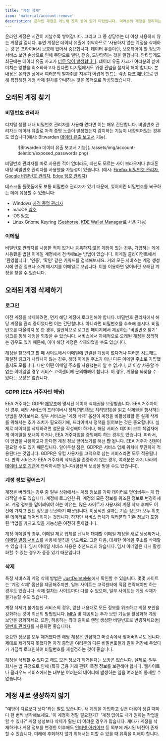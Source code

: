```yaml
---
title: "계정 삭제"
icon: 'material/account-remove'
description: 온라인 계정은 어느새 잔뜩 쌓여 있기 마련입니다. 여러분의 계정을 정리하는 데 도움이 될 몇 가지 팁을 알려드립니다.
---
```


온라인 계정은 시간이 지날수록 쌓여갑니다. 그리고 그 중 상당수는 더 이상 사용하지 않는 계정일 겁니다. 휴면 계정은 데이터 유출에 취약하므로 '사용하지 않는 계정을 삭제하는 것'은 프라이버시 보호에 있어서 중요합니다. 데이터 유출이란, 보호되어야 할 정보가 서비스 보안 손상으로 인해 무단으로 열람, 전송, 도난당하는 것을 말합니다. 안타깝게도 최근에는 데이터 유출 사고가 [너무 많이 발생합니다](https://haveibeenpwned.com/PwnedWebsites). 데이터 유출 사고가 여러분의 삶에 미치는 영향을 최소화하고자 한다면 디지털에서도 위생 관념을 철저히 해야 합니다. 본 내용은 온라인 상에서 여러분의 발자취를 지우기 어렵게 만드는 각종 [다크 패턴](https://www.deceptive.design/)으로 인해 복잡해진 계정 삭제 절차를 안내하는 것을 목적으로 작성되었습니다.

## 오래된 계정 찾기

### 비밀번호 관리자

디지털 생활 내내 비밀번호 관리자를 사용해 왔다면 이는 매우 간단합니다. 비밀번호 관리자는 데이터 유출로 자격 증명 노출이 발생했는지 감지하는 기능이 내장되어있는 경우도 있습니다(예시: Bitwarden [데이터 유출 보고서](https://bitwarden.com/blog/have-you-been-pwned/) 기능).

<figure markdown>
  ![Bitwarden 데이터 유출 보고서 기능](../assets/img/account-deletion/exposed_passwords.png)
</figure>

비밀번호 관리자를 따로 사용한 적이 없더라도, 자신도 모르는 사이 브라우저나 휴대폰 내장 비밀번호 관리자를 사용했을 가능성이 있습니다. (예시: [Firefox 비밀번호 관리자](https://support.mozilla.org/kb/password-manager-remember-delete-edit-logins), [Google 비밀번호 관리자](https://passwords.google.com/intro), [Edge 암호 관리자](https://support.microsoft.com/en-us/microsoft-edge/save-or-forget-passwords-in-microsoft-edge-b4beecb0-f2a8-1ca0-f26f-9ec247a3f336))

데스크톱 플랫폼에도 보통 비밀번호 관리자가 있기 때문에, 잊어버린 비밀번호를 복구하는 데에 유용할 수 있습니다:

- Windows [자격 증명 관리자](https://support.microsoft.com/en-us/windows/accessing-credential-manager-1b5c916a-6a16-889f-8581-fc16e8165ac0)
- macOS [암호](https://support.apple.com/en-us/HT211145)
- iOS [암호](https://support.apple.com/en-us/HT211146)
- Linux Gnome Keyring ([Seahorse](https://help.gnome.org/users/seahorse/stable/passwords-view.html.en), [KDE Wallet Manager](https://userbase.kde.org/KDE_Wallet_Manager)로 사용 가능)

### 이메일

비밀번호 관리자를 사용한 적이 없거나 등록하지 않은 계정이 있는 경우, 가입하는 데에 사용했을 법한 이메일 계정에서 검색해보는 방법이 있습니다. 이메일 클라이언트에서 '환영합니다', '인증', '확인' 같은 키워드를 검색해보세요. 거의 모든 서비스는 계정 생성 시에 인증 링크나 소개 메시지를 이메일로 보냅니다. 이를 이용하면 잊어버린 오래된 계정을 찾을 수 있습니다.

## 오래된 계정 삭제하기

### 로그인

이전 계정을 삭제하려면, 먼저 해당 계정에 로그인해야 합니다. 비밀번호 관리자에서 해당 계정을 관리 중이었다면 이는 간단합니다. 아니라면 비밀번호를 추측해 봅시다. 비밀번호를 떠올리지 못 한 경우, 일반적으로 로그인 페이지에서 제공하는 '비밀번호 찾기' 링크를 통해 계정을 되찾을 수 있습니다. 서비스에서 자체적으로 오래된 계정을 정리하는 경우도 있기 때문에, 이미 해당 계정은 삭제되었을 수도 있습니다.

계정을 찾으려고 할 때 사이트에서 이메일에 연결된 계정이 없다거나 여러분 시도해도 재설정 링크가 나타나지 않는 경우, 해당 이메일 주소가 아닌 다른 이메일 주소로 가입했을지도 모릅니다. 다만 어떤 이메일 주소를 사용했는지 알 수 없거나, 더 이상 사용할 수 없는 이메일일 경우 서비스 고객센터에 문의해봐야 합니다. 이 경우, 계정을 되찾을 수 있다는 보장은 없습니다.

### GDPR (EEA 거주자만 해당)

EEA 거주자는 GDPR [제17조](https://www.gdpr.org/regulation/article-17.html)에 명시된 데이터 삭제권을 보장받습니다. EEA 거주자이신 경우, 해당 서비스의 프라이버시 정책(개인정보 처리방침)을 읽고 삭제권을 행사하는 방법을 찾아보세요. 일부 서비스는 '계정 삭제' 옵션이 계정을 비활성화할 뿐 실제 삭제를 위해서는 추가 조치가 필요하기에, 프라이버시 정책을 읽어보는 것은 중요합니다. 실제로 데이터를 삭제하려면 설문을 작성해야 하거나, 해당 서비스 데이터 보호 책임자에게 이메일을 보내야 하거나, EEA 거주자임을 증명해야 하는 경우도 있습니다. 따라서, 이 방법을 사용하고자 한다면 계정 정보 덮어쓰기를 해선 **안** 됩니다. EEA 거주자 신원이 필요할 수도 있기 때문입니다. 알아두실 점은, GDPR은 서비스 업체 위치에 무관하게 적용된다는 것입니다. GDPR은 유럽 사용자를 고객으로 삼는 서비스라면 모두 적용됩니다. 만약 서비스가 EEA 거주자의 삭제권을 존중하지 않는 경우, 여러분은 자기 나라의 [데이터 보호 기관](https://ec.europa.eu/info/law/law-topic/data-protection/reform/rights-citizens/redress/what-should-i-do-if-i-think-my-personal-data-protection-rights-havent-been-respected_en)에 연락하시면 됩니다(금전적 보상을 받을 수도 있습니다).

### 계정 정보 덮어쓰기

계정을 버리려는 경우 중 일부 상황에서는 계정 정보를 가짜 데이터로 덮어씌우는 게 합리적일 수도 있습니다. 계정에 로그인한 뒤, 계정의 모든 정보를 위조된 정보로 변경하세요. 계정 정보를 덮어씌워야 하는 이유는, 많은 사이트가 사용자의 계정 삭제 후에도 이전에 가지고 있던 정보를 보관하기 때문입니다. 이상적인 결과는 기존 정보가 모두 위조된 데이터로 덮어씌워지는 것입니다. 하지만 서비스 업체가 여러분의 기존 정보가 포함된 백업을 가지고 있을 가능성은 여전히 존재합니다.

계정 이메일의 경우, 이메일 제공 업체를 선택해 대체할 이메일 계정을 새로 생성하거나, [이메일 별칭 서비스](../email.md#email-aliasing-services)를 사용해 별칭을 만드세요. 그런 다음, 대체한 이메일 주소를 삭제할 수 있습니다. 임시 이메일 서비스 사용은 추천드리지 않습니다. 임시 이메일은 다시 활성화할 수 있는 경우가 종종 있기 때문입니다.

### 삭제

특정 서비스의 계정 삭제 방법은 [JustDeleteMe](https://justdeleteme.xyz)에서 확인할 수 있습니다. 몇몇 사이트는 '계정 삭제' 옵션을 제공해주지만, 일부 사이트는 고객센터에 직접 연락해야만 하는 경우도 있습니다. 삭제 절차는 사이트마다 다를 수 있으며, 일부 사이트는 계정 삭제가 불가능할 수도 있습니다.

계정 삭제가 불가능한 서비스의 경우, 앞선 내용대로 모든 정보를 위조하고 계정 보안을 강화하는 것이 최선의 방법입니다. [MFA](multi-factor-authentication.md) 및 제공되는 추가 보안 기능을 활성화해 계정 보안을 강화하세요. 또한, 허용하는 최대 길이로 랜덤 생성한 비밀번호로 변경하세요([비밀번호 관리자](../passwords.md)를 사용하면 좋습니다).

중요한 정보를 모두 제거했다면 해당 계정은 안심하고 머릿속에서 잊어버리셔도 됩니다. 제대로 제거하지 못했다면 자격 증명을 여러분의 다른 비밀번호들과 같이 저장해 두었다가 가끔씩 로그인하여 비밀번호를 재설정하는 것이 좋습니다.

계정을 삭제할 수 있다고 해도 모든 정보가 제거된다는 보장은 없습니다. 실제로, 일부 회사는 법 규정으로 인해 (특히 금융 거래 관련) 특정 정보를 보관해야 합니다. 웹사이트나 클라우드 서비스에서는 대부분 여러분의 데이터에 발생하는 일을 여러분이 통제할 수 없습니다.

## 계정 새로 생성하지 않기

"예방이 치료보다 낫다"라는 말도 있습니다. 새 계정을 가입하고 싶은 마음이 생길 때마다 한 번씩 생각해보세요. '이 계정이 정말 필요한가?' '계정 없이도 내가 원하는 작업을 할 수 있나?' 계정 생성보다 삭제가 훨씬 더 어려운 경우가 많습니다. 게다가 계정을 삭제하거나 계정 정보를 변경한 이후에도 [인터넷 아카이브](https://archive.org/) 등 외부에 캐시된 버전이 존재할 수 있습니다. 미래에 후회하지 않기 위해서는 피할 수 있을 때 유혹을 피해야 합니다.
